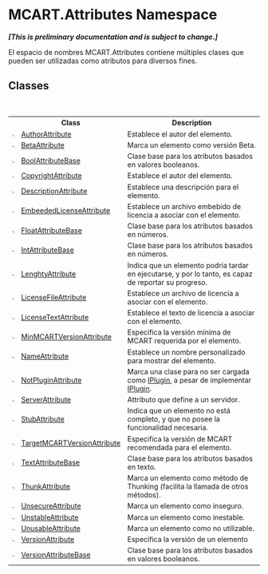 # MCART.Attributes Namespace
 _**\[This is preliminary documentation and is subject to change.\]**_

El espacio de nombres MCART.Attributes contiene múltiples clases que pueden ser utilizadas como atributos para diversos fines.


## Classes
&nbsp;<table><tr><th></th><th>Class</th><th>Description</th></tr><tr><td>![Public class](media/pubclass.gif "Public class")</td><td><a href="2380dda1-e798-30a4-8a05-f4244ecca81b">AuthorAttribute</a></td><td>
Establece el autor del elemento.</td></tr><tr><td>![Public class](media/pubclass.gif "Public class")</td><td><a href="305f10dd-3eca-a7cb-ea3d-185753023270">BetaAttribute</a></td><td>
Marca un elemento como versión Beta.</td></tr><tr><td>![Public class](media/pubclass.gif "Public class")</td><td><a href="5532283d-ae90-777d-6d31-d82eff8cff30">BoolAttributeBase</a></td><td>
Clase base para los atributos basados en valores booleanos.</td></tr><tr><td>![Public class](media/pubclass.gif "Public class")</td><td><a href="aeae0481-81bc-0e3d-acee-accc30eb2fb6">CopyrightAttribute</a></td><td>
Establece el autor del elemento.</td></tr><tr><td>![Public class](media/pubclass.gif "Public class")</td><td><a href="0fe6633a-3722-1eb7-2f3f-ea5248fc7571">DescriptionAttribute</a></td><td>
Establece una descripción para el elemento.</td></tr><tr><td>![Public class](media/pubclass.gif "Public class")</td><td><a href="0c0e17c2-f14c-0d3e-f551-261c962f6cf8">EmbeededLicenseAttribute</a></td><td>
Establece un archivo embebido de licencia a asociar con el elemento.</td></tr><tr><td>![Public class](media/pubclass.gif "Public class")</td><td><a href="d83f5106-54d7-be71-0569-a6e9c907a61c">FloatAttributeBase</a></td><td>
Clase base para los atributos basados en números.</td></tr><tr><td>![Public class](media/pubclass.gif "Public class")</td><td><a href="840e75b5-30f2-e92c-e288-f453325910e3">IntAttributeBase</a></td><td>
Clase base para los atributos basados en números.</td></tr><tr><td>![Public class](media/pubclass.gif "Public class")</td><td><a href="e293d1cc-14b9-b47e-67b9-45596d5b7f85">LenghtyAttribute</a></td><td>
Indica que un elemento podría tardar en ejecutarse, y por lo tanto, es capaz de reportar su progreso.</td></tr><tr><td>![Public class](media/pubclass.gif "Public class")</td><td><a href="bcac6f56-d474-b5c2-1b66-7c04524305c8">LicenseFileAttribute</a></td><td>
Establece un archivo de licencia a asociar con el elemento.</td></tr><tr><td>![Public class](media/pubclass.gif "Public class")</td><td><a href="a421e403-8085-1a24-6a42-9b630b50104b">LicenseTextAttribute</a></td><td>
Establece el texto de licencia a asociar con el elemento.</td></tr><tr><td>![Public class](media/pubclass.gif "Public class")</td><td><a href="6b566351-67ad-9077-53b8-6893e7157ee6">MinMCARTVersionAttribute</a></td><td>
Especifica la versión mínima de MCART requerida por el elemento.</td></tr><tr><td>![Public class](media/pubclass.gif "Public class")</td><td><a href="be434b7c-a3eb-7982-e0f2-4fd43e1283d6">NameAttribute</a></td><td>
Establece un nombre personalizado para mostrar del elemento.</td></tr><tr><td>![Public class](media/pubclass.gif "Public class")</td><td><a href="36399f2a-911e-7e4a-86a1-19a5a6e2aa3c">NotPluginAttribute</a></td><td>
Marca una clase para no ser cargada como <a href="4ee0e2a7-cfcb-eb2f-49cb-5ac7500b7e3d">IPlugin</a>, a pesar de implementar <a href="4ee0e2a7-cfcb-eb2f-49cb-5ac7500b7e3d">IPlugin</a>.</td></tr><tr><td>![Public class](media/pubclass.gif "Public class")</td><td><a href="e33f467c-7e27-fd4c-96cb-149993fc1968">ServerAttribute</a></td><td>
Attributo que define a un servidor.</td></tr><tr><td>![Public class](media/pubclass.gif "Public class")</td><td><a href="ca558ae1-126d-2646-442d-04fdcf1de671">StubAttribute</a></td><td>
Indica que un elemento no está completo, y que no posee la funcionalidad necesaria.</td></tr><tr><td>![Public class](media/pubclass.gif "Public class")</td><td><a href="ed7ed09f-3053-2e28-e0f5-53bdab1ad2d5">TargetMCARTVersionAttribute</a></td><td>
Especifica la versión de MCART recomendada para el elemento.</td></tr><tr><td>![Public class](media/pubclass.gif "Public class")</td><td><a href="ee9d2333-a603-42cc-fdb1-c70739b5c76d">TextAttributeBase</a></td><td>
Clase base para los atributos basados en texto.</td></tr><tr><td>![Public class](media/pubclass.gif "Public class")</td><td><a href="3aeae38b-b2f8-1efb-428e-91efd509afd5">ThunkAttribute</a></td><td>
Marca un elemento como método de Thunking (facilita la llamada de otros métodos).</td></tr><tr><td>![Public class](media/pubclass.gif "Public class")</td><td><a href="bd67a632-2748-c206-63b4-6589fbbdc1dc">UnsecureAttribute</a></td><td>
Marca un elemento como inseguro.</td></tr><tr><td>![Public class](media/pubclass.gif "Public class")</td><td><a href="aab17248-473e-4698-1b4f-94c33e116ea7">UnstableAttribute</a></td><td>
Marca un elemento como inestable.</td></tr><tr><td>![Public class](media/pubclass.gif "Public class")</td><td><a href="063a6aa8-0702-efb9-cc8b-6d672944d50b">UnusableAttribute</a></td><td>
Marca un elemento como no utilizable.</td></tr><tr><td>![Public class](media/pubclass.gif "Public class")</td><td><a href="11eff1e8-a163-eaf5-9c72-20d7ebef83d1">VersionAttribute</a></td><td>
Especifica la versión de un elemento</td></tr><tr><td>![Public class](media/pubclass.gif "Public class")</td><td><a href="fa15b833-b68c-c165-8016-79e461302132">VersionAttributeBase</a></td><td>
Clase base para los atributos basados en valores booleanos.</td></tr></table>&nbsp;
